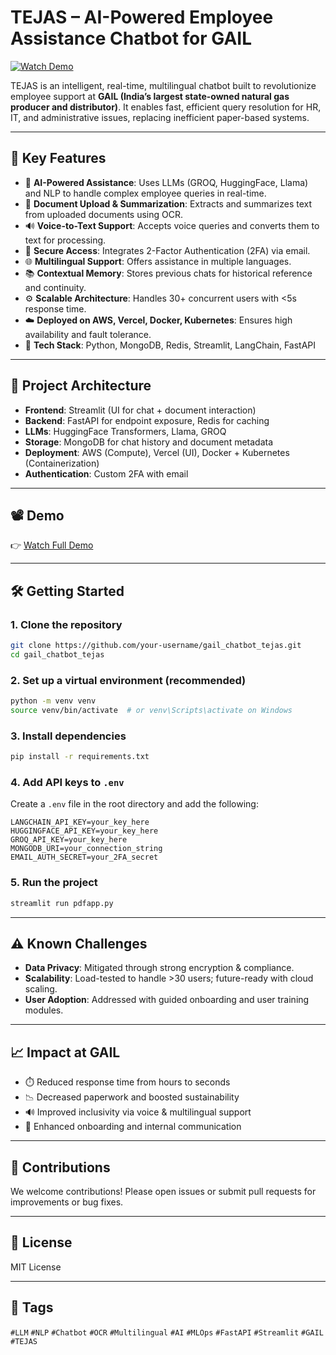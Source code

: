 # TEJAS – AI-Powered Employee Assistance Chatbot for GAIL

[![Watch Demo](https://img.shields.io/badge/Watch-Demo-red?logo=youtube)](https://www.youtube.com/watch?v=PxhodRU9kQ8)

TEJAS is an intelligent, real-time, multilingual chatbot built to revolutionize employee support at **GAIL (India’s largest state-owned natural gas producer and distributor)**. It enables fast, efficient query resolution for HR, IT, and administrative issues, replacing inefficient paper-based systems.

---

## 🚀 Key Features

- 🤖 **AI-Powered Assistance**: Uses LLMs (GROQ, HuggingFace, Llama) and NLP to handle complex employee queries in real-time.
- 📄 **Document Upload & Summarization**: Extracts and summarizes text from uploaded documents using OCR.
- 🔊 **Voice-to-Text Support**: Accepts voice queries and converts them to text for processing.
- 🔐 **Secure Access**: Integrates 2-Factor Authentication (2FA) via email.
- 🌐 **Multilingual Support**: Offers assistance in multiple languages.
- 📚 **Contextual Memory**: Stores previous chats for historical reference and continuity.
- ⚙️ **Scalable Architecture**: Handles 30+ concurrent users with <5s response time.
- ☁️ **Deployed on AWS, Vercel, Docker, Kubernetes**: Ensures high availability and fault tolerance.
- 💾 **Tech Stack**: Python, MongoDB, Redis, Streamlit, LangChain, FastAPI

---

## 🧠 Project Architecture

- **Frontend**: Streamlit (UI for chat + document interaction)
- **Backend**: FastAPI for endpoint exposure, Redis for caching
- **LLMs**: HuggingFace Transformers, Llama, GROQ
- **Storage**: MongoDB for chat history and document metadata
- **Deployment**: AWS (Compute), Vercel (UI), Docker + Kubernetes (Containerization)
- **Authentication**: Custom 2FA with email

---

## 📽️ Demo

👉 [Watch Full Demo](https://www.youtube.com/watch?v=PxhodRU9kQ8)

---

## 🛠️ Getting Started

### 1. Clone the repository

```bash
git clone https://github.com/your-username/gail_chatbot_tejas.git
cd gail_chatbot_tejas
```

### 2. Set up a virtual environment (recommended)

```bash
python -m venv venv
source venv/bin/activate  # or venv\Scripts\activate on Windows
```

### 3. Install dependencies

```bash
pip install -r requirements.txt
```

### 4. Add API keys to `.env`

Create a `.env` file in the root directory and add the following:

```env
LANGCHAIN_API_KEY=your_key_here
HUGGINGFACE_API_KEY=your_key_here
GROQ_API_KEY=your_key_here
MONGODB_URI=your_connection_string
EMAIL_AUTH_SECRET=your_2FA_secret
```

### 5. Run the project

```bash
streamlit run pdfapp.py
```

---

## ⚠️ Known Challenges

- **Data Privacy**: Mitigated through strong encryption & compliance.
- **Scalability**: Load-tested to handle >30 users; future-ready with cloud scaling.
- **User Adoption**: Addressed with guided onboarding and user training modules.

---

## 📈 Impact at GAIL

- ⏱️ Reduced response time from hours to seconds
- 📉 Decreased paperwork and boosted sustainability
- 🔊 Improved inclusivity via voice & multilingual support
- 🔄 Enhanced onboarding and internal communication

---

## 🤝 Contributions

We welcome contributions! Please open issues or submit pull requests for improvements or bug fixes.

---

## 📄 License

MIT License

---

## 📌 Tags

`#LLM` `#NLP` `#Chatbot` `#OCR` `#Multilingual` `#AI` `#MLOps` `#FastAPI` `#Streamlit` `#GAIL` `#TEJAS`
